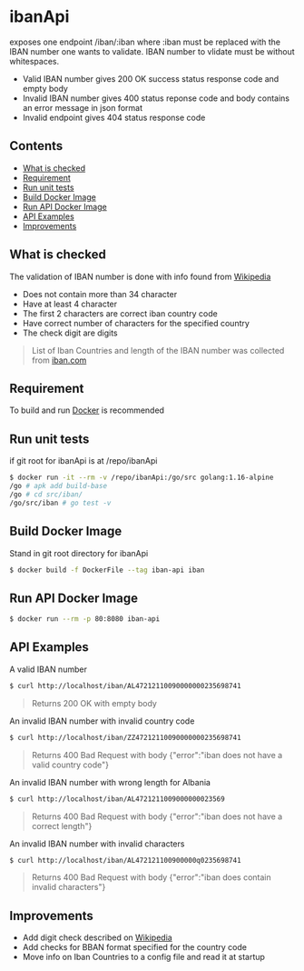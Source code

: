 # ibanApi
exposes one endpoint /iban/:iban where :iban must be replaced with the IBAN number one wants to validate. IBAN number to vlidate must be without whitespaces.
- Valid IBAN number gives 200 OK success status response code and empty body
- Invalid IBAN number gives 400 status reponse code and body contains an error message in json format
- Invalid endpoint gives 404 status response code

## Contents
- [What is checked]("what-is-checked)
- [Requirement](#requirement)
- [Run unit tests](#run-unit-tests)
- [Build Docker Image](#build-docker-image)
- [Run API Docker Image](#run-api-with-Docker)
- [API Examples](#api-examples)
- [Improvements](#improvements)

## What is checked
The validation of IBAN number is done with info found from [Wikipedia](https://en.wikipedia.org/wiki/International_Bank_Account_Number#Algorithms)
- Does not contain more than 34 character
- Have at least 4 character
- The first 2 characters are correct iban country code
- Have correct number of characters for the specified country
- The check digit are digits
> List of Iban Countries and length of the IBAN number was collected from [iban.com](https://www.iban.com/structure)

## Requirement
To build and run [Docker](https://docs.docker.com/get-docker/) is recommended

## Run unit tests
if git root for ibanApi is at /repo/ibanApi
```sh
$ docker run -it --rm -v /repo/ibanApi:/go/src golang:1.16-alpine
/go # apk add build-base
/go # cd src/iban/
/go/src/iban # go test -v
```

## Build Docker Image
Stand in git root directory for ibanApi
```sh
$ docker build -f DockerFile --tag iban-api iban
```

## Run API Docker Image
```sh
$ docker run --rm -p 80:8080 iban-api
```

## API Examples
A valid IBAN number
```sh
$ curl http://localhost/iban/AL47212110090000000235698741
```
> Returns 200 OK with empty body

An invalid IBAN number with invalid country code
```sh
$ curl http://localhost/iban/ZZ47212110090000000235698741
```
> Returns 400 Bad Request with body {"error":"iban does not have a valid country code"}

An invalid IBAN number with wrong length for Albania
```sh
$ curl http://localhost/iban/AL4721211009000000023569
```
> Returns 400 Bad Request with body {"error":"iban does not have a correct length"}

An invalid IBAN number with invalid characters
```sh
$ curl http://localhost/iban/AL472121100900000q0235698741
```
> Returns 400 Bad Request with body {"error":"iban does contain invalid characters"}

## Improvements
- Add digit check described on [Wikipedia](https://en.wikipedia.org/wiki/International_Bank_Account_Number#Algorithms)
- Add checks for BBAN format specified for the country code
- Move info on Iban Countries to a config file and read it at startup